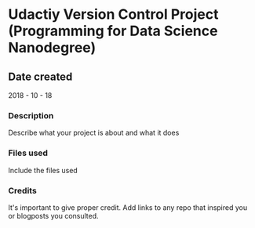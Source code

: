 # Udactiy Version Control Project (Programming for Data Science Nanodegree)

## Date created

2018 - 10 - 18

### Description

Describe what your project is about and what it does

### Files used

Include the files used

### Credits

It's important to give proper credit. Add links to any repo that inspired you or blogposts you consulted.
